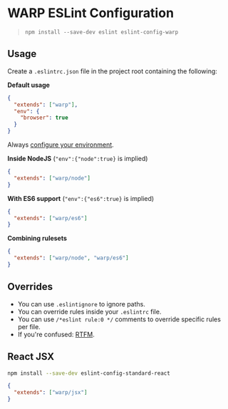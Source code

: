# WARP ESLint Configuration

> `npm install --save-dev eslint eslint-config-warp`

## Usage

Create a `.eslintrc.json` file in the project root containing the following:

**Default usage**

```json
{
  "extends": ["warp"],
  "env": {
    "browser": true
  }
}
```

Always [configure your environment](http://eslint.org/docs/user-guide/configuring#specifying-environments).

**Inside NodeJS** (`"env":{"node":true}` is implied)

```json
{
  "extends": ["warp/node"]
}
```

**With ES6 support** (`"env":{"es6":true}` is implied)

```json
{
  "extends": ["warp/es6"]
}
```

**Combining rulesets**

```json
{
  "extends": ["warp/node", "warp/es6"]
}
```

## Overrides

* You can use `.eslintignore` to ignore paths.
* You can override rules inside your `.eslintrc` file.
* You can use `/*eslint rule:0 */` comments to override specific rules per file.
* If you're confused: [RTFM](http://eslint.org/docs/user-guide/configuring).

## React JSX

```sh
npm install --save-dev eslint-config-standard-react
```

```json
{
  "extends": ["warp/jsx"]
}
```
